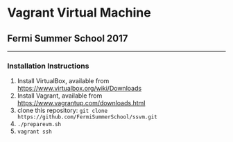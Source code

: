 # Vagrant Virtual Machine #
## Fermi Summer School 2017 ##
--------------------------

### Installation Instructions ###
1) Install VirtualBox, available from https://www.virtualbox.org/wiki/Downloads
2) Install Vagrant, available from https://www.vagrantup.com/downloads.html
3) clone this repository: `git clone https://github.com/FermiSummerSchool/ssvm.git`
4) `./preparevm.sh`
5) `vagrant ssh`
